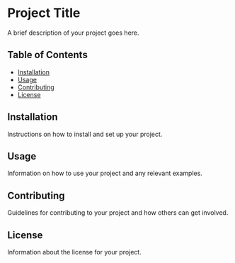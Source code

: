 # Project Title

A brief description of your project goes here.

## Table of Contents

- [Installation](#installation)
- [Usage](#usage)
- [Contributing](#contributing)
- [License](#license)

## Installation

Instructions on how to install and set up your project.

## Usage

Information on how to use your project and any relevant examples.

## Contributing

Guidelines for contributing to your project and how others can get involved.

## License

Information about the license for your project.
